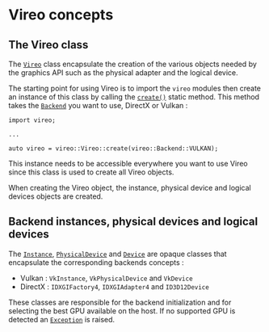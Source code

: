 # Vireo concepts

## The Vireo class
The [`Vireo`](classvireo_1_1Vireo.html) class encapsulate the creation of the various objects needed by the graphics API such as
the physical adapter and the logical device.

The starting point for using Vireo is to import the `vireo` modules then
create an instance of this class by calling the 
[`create()`](classvireo_1_1Vireo.html#a182f874336d2992e9cd06e11661e2ddb) static method.
This method takes the [`Backend`](namespacevireo.html#ae046059fd4567480e8f03be6171dafd1)
you want to use, DirectX or Vulkan :

```
import vireo;

...

auto vireo = vireo::Vireo::create(vireo::Backend::VULKAN);

```

This instance needs to be accessible everywhere you want to use Vireo since this class
is used to create all Vireo objects.

When creating the Vireo object, the instance, physical device and logical devices objects are created.

## Backend instances, physical devices and logical devices
The [`Instance`](classvireo_1_1Instance.html), [`PhysicalDevice`](classvireo_1_1PhysicalDevice.html)
and [`Device`](classvireo_1_1Device.html) are opaque classes that encapsulate the
corresponding backends concepts :
- Vulkan : `VkInstance`, `VkPhysicalDevice` and `VkDevice`
- DirectX : `IDXGIFactory4`, `IDXGIAdapter4` and `ID3D12Device`

These classes are responsible for the backend initialization and for selecting the
best GPU available on the host. If no supported GPU is detected an
[`Exception`](classvireo_1_1Exception.html) is raised.